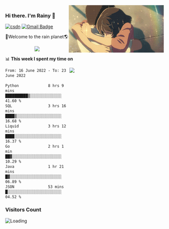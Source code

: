 <img  align='right' height="150" src="https://github.com/LikeRainDay/LikeRainDay/blob/master/pic/img_rain_1.gif?raw=true">



### Hi there. I'm Rainy :lemon:

[![csdn](https://img.shields.io/badge/-csdn-c14438?style=flat-square&logo=c&logoColor=white)](https://blog.csdn.net/qq_15807167)
[![Gmail Badge](https://img.shields.io/badge/-gmail-c14438?style=flat-square&logo=Gmail&logoColor=white&link=mailto:houshuai0816@gmail.com)](mailto:houshuai0816@gmail.com)

🚀Welcome to the rain planet🌎

<center>
<img align='center'  src="https://source.unsplash.com/random/1200x600">
</center>

📊 **This week I spent my time on**

<img align='right'   width="300" src="https://github-readme-stats.vercel.app/api?username=LikeRainDay&show_icons=true&title_color=fff&icon_color=79ff97&text_color=9f9f9f&bg_color=151515">

<!--START_SECTION:waka-->

```text
From: 16 June 2022 - To: 23 June 2022

Python             8 hrs 9 mins    ██████████▒░░░░░░░░░░░░░░   41.60 %
SQL                3 hrs 16 mins   ████▒░░░░░░░░░░░░░░░░░░░░   16.68 %
Liquid             3 hrs 12 mins   ████░░░░░░░░░░░░░░░░░░░░░   16.37 %
Go                 2 hrs 1 min     ██▓░░░░░░░░░░░░░░░░░░░░░░   10.29 %
Java               1 hr 21 mins    █▓░░░░░░░░░░░░░░░░░░░░░░░   06.89 %
JSON               53 mins         █░░░░░░░░░░░░░░░░░░░░░░░░   04.52 %
```

<!--END_SECTION:waka-->

### Visitors Count
<img align="left" src = "https://profile-counter.glitch.me/LikeRainDay/count.svg" alt ="Loading">
